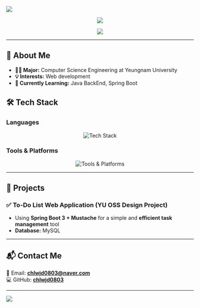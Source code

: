 <img src="https://capsule-render.vercel.app/api?type=waving&color=FFA500&height=300&section=header&text=Jung%20Choi&fontSize=80&width=100%" />

<p align="center">
  <img src="https://github-readme-stats.vercel.app/api?username=chlwjd0803&show_icons=true&theme=tokyonight" />
</p>

<p align="center">
  <a href="https://github.com/anuraghazra/github-readme-stats">
    <img src="https://github-readme-stats.vercel.app/api/top-langs/?username=chlwjd0803&layout=compact&theme=tokyonight" />
  </a>
</p>

---

## 🚀 About Me
- **👨‍🎓 Major:** Computer Science Engineering at Yeungnam University
- **💡 Interests:** Web development
- **📌 Currently Learning:** Java BackEnd, Spring Boot

## 🛠️ Tech Stack
### **Languages**
<p align="center">
  <img src="https://skillicons.dev/icons?i=java" alt="Tech Stack"/>
</p>

### **Tools & Platforms**
<p align="center">
  <img src="https://skillicons.dev/icons?i=idea,spring,mysql,git,github" alt="Tools & Platforms"/>
</p>

---

## 📂 Projects
### ✅ **To-Do List Web Application (YU OSS Design Project)**
- Using **Spring Boot 3 + Mustache** for a simple and **efficient task management** tool
- **Database:** MySQL

---

## 📬 Contact Me
📧 Email: **chlwjd0803@naver.com**  
💻 GitHub: **[chlwjd0803](https://github.com/chlwjd0803)**  

---

<img src="https://capsule-render.vercel.app/api?type=waving&color=6495ED&height=300&section=footer&text=Thank%20You!&fontSize=80&width=100%" />
